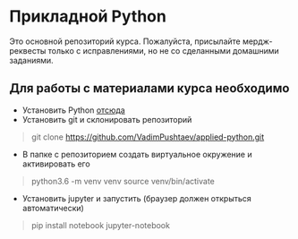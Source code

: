Прикладной Python
=================

Это основной репозиторий курса.
Пожалуйста, присылайте мердж-реквесты только с исправлениями, но не со сделанными домашними заданиями.

## Для работы с материалами курса необходимо
* Установить Python [отсюда](https://www.python.org)
* Установить git и склонировать репозиторий

> git clone https://github.com/VadimPushtaev/applied-python.git

* В папке с репозиторием создать виртуальное окружение и активировать его

> python3.6 -m venv venv
> source venv/bin/activate

* Установить jupyter и запустить (браузер должен открыться автоматически)

> pip install notebook
> jupyter-notebook
